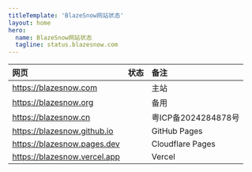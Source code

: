 ```yaml
---
titleTemplate: 'BlazeSnow网站状态'
layout: home
hero:
  name: BlazeSnow网站状态
  tagline: status.blazesnow.com
---
```


<script setup>
import index from 'index.vue'
</script>

| 网页                           | 状态   | 备注                |
| :----------------------------- | :----- | :------------------ |
| <https://blazesnow.com>        | <OK /> | 主站                |
| <https://blazesnow.org>        | <OK /> | 备用                |
| <https://blazesnow.cn>         | <OK /> | 粤ICP备2024284878号 |
| <https://blazesnow.github.io>  | <OK /> | GitHub Pages        |
| <https://blazesnow.pages.dev>  | <OK /> | Cloudflare Pages    |
| <https://blazesnow.vercel.app> | <OK /> | Vercel              |

<index />